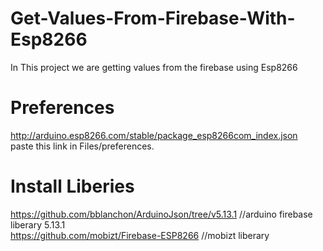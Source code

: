 # Get-Values-From-Firebase-With-Esp8266
In This project we are getting values from the firebase using Esp8266

# Preferences
http://arduino.esp8266.com/stable/package_esp8266com_index.json <br/>
paste this link in Files/preferences.

# Install Liberies
https://github.com/bblanchon/ArduinoJson/tree/v5.13.1   //arduino firebase liberary 5.13.1 <br/>
https://github.com/mobizt/Firebase-ESP8266    //mobizt liberary 

